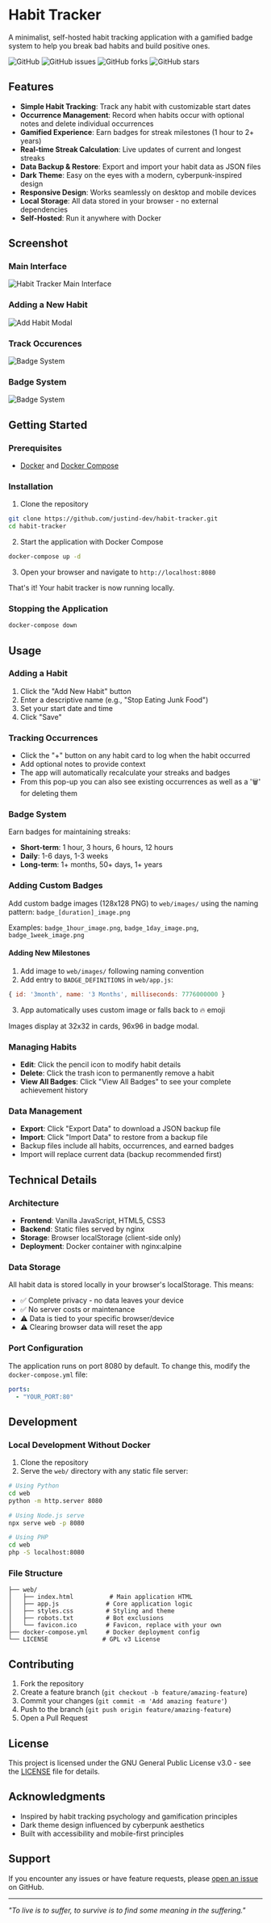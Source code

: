 # Habit Tracker

A minimalist, self-hosted habit tracking application with a gamified badge system to help you break bad habits and build positive ones.

![GitHub](https://img.shields.io/github/license/justind-dev/habit-tracker)
![GitHub issues](https://img.shields.io/github/issues/justind-dev/habit-tracker)
![GitHub forks](https://img.shields.io/github/forks/justind-dev/habit-tracker)
![GitHub stars](https://img.shields.io/github/stars/justind-dev/habit-tracker)

## Features

- **Simple Habit Tracking**: Track any habit with customizable start dates
- **Occurrence Management**: Record when habits occur with optional notes and delete individual occurrences
- **Gamified Experience**: Earn badges for streak milestones (1 hour to 2+ years)
- **Real-time Streak Calculation**: Live updates of current and longest streaks
- **Data Backup & Restore**: Export and import your habit data as JSON files
- **Dark Theme**: Easy on the eyes with a modern, cyberpunk-inspired design
- **Responsive Design**: Works seamlessly on desktop and mobile devices
- **Local Storage**: All data stored in your browser - no external dependencies
- **Self-Hosted**: Run it anywhere with Docker

## Screenshot

### Main Interface
![Habit Tracker Main Interface](images/main.png)

### Adding a New Habit
![Add Habit Modal](images/add-habit.png)

### Track Occurences
![Badge System](images/occurences.png)

### Badge System
![Badge System](images/badges.png)

## Getting Started

### Prerequisites

- [Docker](https://docs.docker.com/get-docker/) and [Docker Compose](https://docs.docker.com/compose/install/)

### Installation

1. Clone the repository
```bash
git clone https://github.com/justind-dev/habit-tracker.git
cd habit-tracker
```

2. Start the application with Docker Compose
```bash
docker-compose up -d
```

3. Open your browser and navigate to `http://localhost:8080`

That's it! Your habit tracker is now running locally.

### Stopping the Application

```bash
docker-compose down
```

## Usage

### Adding a Habit
1. Click the "Add New Habit" button
2. Enter a descriptive name (e.g., "Stop Eating Junk Food")
3. Set your start date and time
4. Click "Save"

### Tracking Occurrences
- Click the "+" button on any habit card to log when the habit occurred
- Add optional notes to provide context
- The app will automatically recalculate your streaks and badges
- From this pop-up you can also see existing occurrences as well as a '🗑️' for deleting them

### Badge System
Earn badges for maintaining streaks:
- **Short-term**: 1 hour, 3 hours, 6 hours, 12 hours
- **Daily**: 1-6 days, 1-3 weeks  
- **Long-term**: 1+ months, 50+ days, 1+ years

### Adding Custom Badges

Add custom badge images (128x128 PNG) to `web/images/` using the naming pattern: `badge_[duration]_image.png`

Examples: `badge_1hour_image.png`, `badge_1day_image.png`, `badge_1week_image.png`

#### Adding New Milestones
1. Add image to `web/images/` following naming convention
2. Add entry to `BADGE_DEFINITIONS` in `web/app.js`:
```javascript
{ id: '3month', name: '3 Months', milliseconds: 7776000000 }
```
3. App automatically uses custom image or falls back to 🔥 emoji

Images display at 32x32 in cards, 96x96 in badge modal.

### Managing Habits
- **Edit**: Click the pencil icon to modify habit details
- **Delete**: Click the trash icon to permanently remove a habit
- **View All Badges**: Click "View All Badges" to see your complete achievement history

### Data Management
- **Export**: Click "Export Data" to download a JSON backup file
- **Import**: Click "Import Data" to restore from a backup file
- Backup files include all habits, occurrences, and earned badges
- Import will replace current data (backup recommended first)

## Technical Details

### Architecture
- **Frontend**: Vanilla JavaScript, HTML5, CSS3
- **Backend**: Static files served by nginx
- **Storage**: Browser localStorage (client-side only)
- **Deployment**: Docker container with nginx:alpine

### Data Storage
All habit data is stored locally in your browser's localStorage. This means:
- ✅ Complete privacy - no data leaves your device
- ✅ No server costs or maintenance
- ⚠️ Data is tied to your specific browser/device
- ⚠️ Clearing browser data will reset the app

### Port Configuration
The application runs on port 8080 by default. To change this, modify the `docker-compose.yml` file:

```yaml
ports:
  - "YOUR_PORT:80"
```

## Development

### Local Development Without Docker

1. Clone the repository
2. Serve the `web/` directory with any static file server:

```bash
# Using Python
cd web
python -m http.server 8080

# Using Node.js serve
npx serve web -p 8080

# Using PHP
cd web
php -S localhost:8080
```

### File Structure
```
├── web/
│   ├── index.html          # Main application HTML
│   ├── app.js             # Core application logic
│   ├── styles.css         # Styling and theme
│   ├── robots.txt         # Bot exclusions
│   └── favicon.ico        # Favicon, replace with your own
├── docker-compose.yml     # Docker deployment config
└── LICENSE               # GPL v3 License
```

## Contributing

1. Fork the repository
2. Create a feature branch (`git checkout -b feature/amazing-feature`)
3. Commit your changes (`git commit -m 'Add amazing feature'`)
4. Push to the branch (`git push origin feature/amazing-feature`)
5. Open a Pull Request

## License

This project is licensed under the GNU General Public License v3.0 - see the [LICENSE](LICENSE) file for details.

## Acknowledgments

- Inspired by habit tracking psychology and gamification principles
- Dark theme design influenced by cyberpunk aesthetics
- Built with accessibility and mobile-first principles

## Support

If you encounter any issues or have feature requests, please [open an issue](https://github.com/justind-dev/habit-tracker/issues) on GitHub.

---

*"To live is to suffer, to survive is to find some meaning in the suffering."*